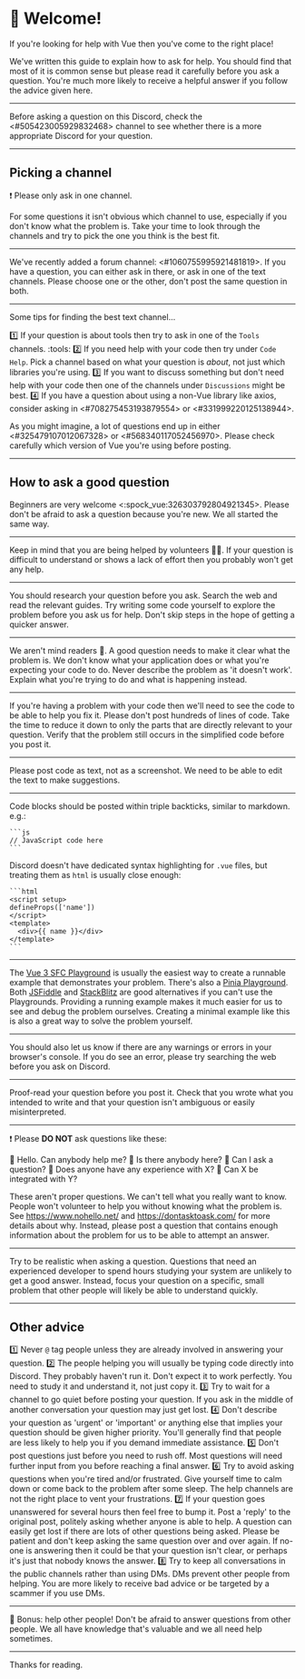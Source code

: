# :wave: Welcome!

If you're looking for help with Vue then you've come to the right place!

We've written this guide to explain how to ask for help. You should find that most of it is common sense but please read it carefully before you ask a question. You're much more likely to receive a helpful answer if you follow the advice given here.

---

Before asking a question on this Discord, check the <#505423005929832468> channel to see whether there is a more appropriate Discord for your question.

---

## Picking a channel

:exclamation: Please only ask in one channel.

For some questions it isn't obvious which channel to use, especially if you don't know what the problem is. Take your time to look through the channels and try to pick the one you think is the best fit.

---

We've recently added a forum channel: <#1060755995921481819>. If you have a question, you can either ask in there, or ask in one of the text channels. Please choose one or the other, don't post the same question in both.

---

Some tips for finding the best text channel...

:one: If your question is about tools then try to ask in one of the `Tools` channels. :tools:
:two: If you need help with your code then try under `Code Help`. Pick a channel based on what your question is *about*, not just which libraries you're using.
:three: If you want to discuss something but don't need help with your code then one of the channels under `Discussions` might be best.
:four: If you have a question about using a non-Vue library like axios, consider asking in <#708275453193879554> or <#331999220125138944>.

As you might imagine, a lot of questions end up in either <#325479107012067328> or <#568340117052456970>. Please check carefully which version of Vue you're using before posting.

---

## How to ask a good question

Beginners are very welcome <:spock_vue:326303792804921345>. Please don't be afraid to ask a question because you're new. We all started the same way.

---

Keep in mind that you are being helped by volunteers :teacher:. If your question is difficult to understand or shows a lack of effort then you probably won't get any help.

---

You should research your question before you ask. Search the web and read the relevant guides. Try writing some code yourself to explore the problem before you ask us for help. Don't skip steps in the hope of getting a quicker answer.

---

We aren't mind readers :brain:. A good question needs to make it clear what the problem is. We don't know what your application does or what you're expecting your code to do. Never describe the problem as 'it doesn't work'. Explain what you're trying to do and what is happening instead.

---

If you're having a problem with your code then we'll need to see the code to be able to help you fix it. Please don't post hundreds of lines of code. Take the time to reduce it down to only the parts that are directly relevant to your question. Verify that the problem still occurs in the simplified code before you post it.

---

Please post code as text, not as a screenshot. We need to be able to edit the text to make suggestions.

---

Code blocks should be posted within triple backticks, similar to markdown. e.g.:

```
​`​​`​`​js
// JavaScript code here
`​​`​`​
```

Discord doesn't have dedicated syntax highlighting for `.vue` files, but treating them as `html` is usually close enough:

```
​`​​`​`​html
<script setup>
defineProps(['name'])
</script>
<template>
  <div>{{ name }}</div>
</template>
`​​`​`​
```

---

The [Vue 3 SFC Playground](<https://play.vuejs.org/>) is usually the easiest way to create a runnable example that demonstrates your problem. There's also a [Pinia Playground](<https://play.pinia.vuejs.org/>). Both [JSFiddle](<https://jsfiddle.net/>) and [StackBlitz](<https://vite.new/vue>) are good alternatives if you can't use the Playgrounds. Providing a running example makes it much easier for us to see and debug the problem ourselves. Creating a minimal example like this is also a great way to solve the problem yourself.

---

You should also let us know if there are any warnings or errors in your browser's console. If you do see an error, please try searching the web before you ask on Discord.

---

Proof-read your question before you post it. Check that you wrote what you intended to write and that your question isn't ambiguous or easily misinterpreted.

---

:exclamation: Please **DO NOT** ask questions like these:

:small_orange_diamond: Hello. Can anybody help me?
:small_orange_diamond: Is there anybody here?
:small_orange_diamond: Can I ask a question?
:small_orange_diamond: Does anyone have any experience with X?
:small_orange_diamond: Can X be integrated with Y?

These aren't proper questions. We can't tell what you really want to know. People won't volunteer to help you without knowing what the problem is. See <https://www.nohello.net/> and <https://dontasktoask.com/> for more details about why. Instead, please post a question that contains enough information about the problem for us to be able to attempt an answer.

---

Try to be realistic when asking a question. Questions that need an experienced developer to spend hours studying your system are unlikely to get a good answer. Instead, focus your question on a specific, small problem that other people will likely be able to understand quickly.

---

## Other advice

:one: Never `@` tag people unless they are already involved in answering your question.
:two: The people helping you will usually be typing code directly into Discord. They probably haven't run it. Don't expect it to work perfectly. You need to study it and understand it, not just copy it.
:three: Try to wait for a channel to go quiet before posting your question. If you ask in the middle of another conversation your question may just get lost.
:four: Don't describe your question as 'urgent' or 'important' or anything else that implies your question should be given higher priority. You'll generally find that people are less likely to help you if you demand immediate assistance.
:five: Don't post questions just before you need to rush off. Most questions will need further input from you before reaching a final answer.
:six: Try to avoid asking questions when you're tired and/or frustrated. Give yourself time to calm down or come back to the problem after some sleep. The help channels are not the right place to vent your frustrations.
:seven: If your question goes unanswered for several hours then feel free to bump it. Post a 'reply' to the original post, politely asking whether anyone is able to help. A question can easily get lost if there are lots of other questions being asked. Please be patient and don't keep asking the same question over and over again. If no-one is answering then it could be that your question isn't clear, or perhaps it's just that nobody knows the answer.
:eight: Try to keep all conversations in the public channels rather than using DMs. DMs prevent other people from helping. You are more likely to receive bad advice or be targeted by a scammer if you use DMs.

---

:ribbon: Bonus: help other people! Don't be afraid to answer questions from other people. We all have knowledge that's valuable and we all need help sometimes.

---

Thanks for reading.

